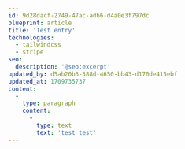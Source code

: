 ```yaml
---
id: 9d28dacf-2749-47ac-adb6-d4a0e3f797dc
blueprint: article
title: 'Test entry'
technologies:
  - tailwindcss
  - stripe
seo:
  description: '@seo:excerpt'
updated_by: d5ab20b3-388d-4650-bb43-d170de415ebf
updated_at: 1709735737
content:
  -
    type: paragraph
    content:
      -
        type: text
        text: 'test test'
---
```

